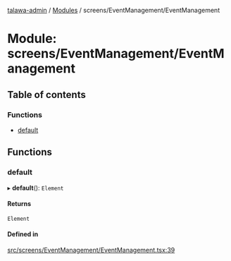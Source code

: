 [talawa-admin](../README.md) / [Modules](../modules.md) / screens/EventManagement/EventManagement

# Module: screens/EventManagement/EventManagement

## Table of contents

### Functions

- [default](screens_EventManagement_EventManagement.md#default)

## Functions

### default

▸ **default**(): `Element`

#### Returns

`Element`

#### Defined in

[src/screens/EventManagement/EventManagement.tsx:39](https://github.com/aarishshahmohsin/talawa-admin/blob/2da9090/src/screens/EventManagement/EventManagement.tsx#L39)
